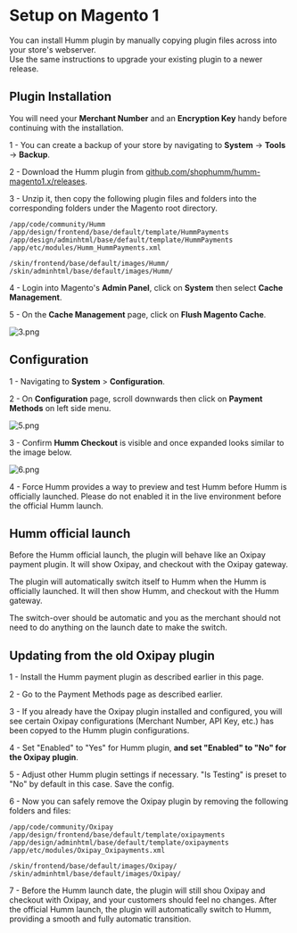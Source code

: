 <h1>Setup on Magento 1</h1>

You can install Humm plugin by manually copying plugin files across into your store's webserver.  
Use the same instructions to upgrade your existing plugin to a newer release.

## Plugin Installation

<div class="panel">
  You will need your <b>Merchant Number</b> and an <b>Encryption Key</b> handy before continuing with the installation.
</div>

1 - You can create a backup of your store by navigating to **System** -> **Tools** -> **Backup**.

2 - Download the Humm plugin from [github.com/shophumm/humm-magento1.x/releases](https://github.com/shophumm/humm-magento1.x/releases).

3 - Unzip it, then copy the following plugin files and folders into the corresponding folders under the Magento root directory.

    /app/code/community/Humm
    /app/design/frontend/base/default/template/HummPayments
    /app/design/adminhtml/base/default/template/HummPayments
    /app/etc/modules/Humm_HummPayments.xml

    /skin/frontend/base/default/images/Humm/
    /skin/adminhtml/base/default/images/Humm/

4 - Login into Magento's **Admin Panel**, click on **System** then select **Cache Management**.

5 - On the **Cache Management** page, click on **Flush Magento Cache**.

![3.png](/img/platforms/magento_1/3.png)

## Configuration

1 - Navigating to **System** > **Configuration**.

2 - On **Configuration** page, scroll downwards then click on **Payment Methods** on left side menu.

![5.png](/img/platforms/magento_1/5.png)

3 - Confirm  **Humm Checkout** is visible and once expanded looks similar to the image below.

![6.png](/img/platforms/magento_1/6.png)

4 - Force Humm provides a way to preview and test Humm before Humm is officially launched. Please do not enabled it in the live environment before the official Humm launch.

## Humm official launch

Before the Humm official launch, the plugin will behave like an Oxipay payment plugin. It will show Oxipay, and checkout with the Oxipay gateway.

The plugin will automatically switch itself to Humm when the Humm is officially launched. It will then show Humm, and checkout with the Humm gateway.

The switch-over should be automatic and you as the merchant should not need to do anything on the launch date to make the switch.

## Updating from the old Oxipay plugin

1 - Install the Humm payment plugin as described earlier in this page.

2 - Go to the Payment Methods page as described earlier.

3 - If you already have the Oxipay plugin installed and configured, you will see certain Oxipay configurations (Merchant Number, API Key, etc.) has been copyed to the Humm plugin configurations.

4 - Set "Enabled" to "Yes" for Humm plugin, **and set "Enabled" to "No" for the Oxipay plugin**.

5 - Adjust other Humm plugin settings if necessary. "Is Testing" is preset to "No" by default in this case. Save the config.

6 - Now you can safely remove the Oxipay plugin by removing the following folders and files:

    /app/code/community/Oxipay
    /app/design/frontend/base/default/template/oxipayments
    /app/design/adminhtml/base/default/template/oxipayments
    /app/etc/modules/Oxipay_Oxipayments.xml

    /skin/frontend/base/default/images/Oxipay/
    /skin/adminhtml/base/default/images/Oxipay/

7 - Before the Humm launch date, the plugin will still shou Oxipay and checkout with Oxipay, and your customers should feel no changes. After the official Humm launch, the plugin will automatically switch to Humm, providing a smooth and fully automatic transition.

